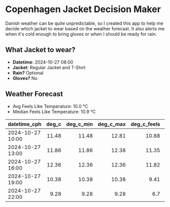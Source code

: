 
# Copenhagen Jacket Decision Maker

Danish weather can be quite unpredictable, so I created this app to help me decide which jacket to wear based on the weather forecast. 
It also alerts me when it's cold enough to bring gloves or when I should be ready for rain.

## What Jacket to wear?

- **Datetime**: 2024-10-27 08:00
- **Jacket**: Regular Jacket and T-Shirt
- **Rain?** Optional
- **Gloves?** No

## Weather Forecast
- Avg Feels Like Temperature: 10.0 °C
- Median Feels Like Temperature: 10.9 °C

| datetime_cph     |   deg_c |   deg_c_min |   deg_c_max |   deg_c_feels | weather   | wind   | rain   |
|:-----------------|--------:|------------:|------------:|--------------:|:----------|:-------|:-------|
| 2024-10-27 10:00 |   11.48 |       11.48 |       12.81 |         10.88 | Clouds    | Low    | None   |
| 2024-10-27 13:00 |   11.86 |       11.86 |       12.38 |         11.35 | Rain      | Low    | Low    |
| 2024-10-27 16:00 |   12.36 |       12.36 |       12.36 |         11.82 | Rain      | High   | Low    |
| 2024-10-27 19:00 |   10.38 |       10.38 |       10.38 |          9.41 | Clouds    | High   | None   |
| 2024-10-27 22:00 |    9.28 |        9.28 |        9.28 |          6.7  | Clear     | Low    | None   |
        